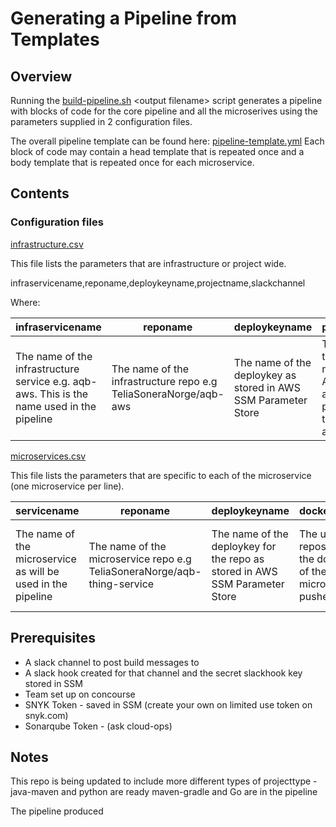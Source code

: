 # Generating a Pipeline from Templates


## Overview
Running the [build-pipeline.sh](.ci/pipeline-builder/build-pipeline.sh) \<output filename\> script generates a pipeline with blocks of code for the core pipeline and all the microserives using the parameters supplied in 2 configuration files.

The overall pipeline template can be found here: [pipeline-template.yml](.ci/pipeline-builder/templates/pipeline-template.yml)  Each block of code may contain a head template that is repeated once and a body template that is repeated once for each microservice.

## Contents
### Configuration files
[infrastructure.csv](./infrastructure.csv)

This file lists the parameters that are infrastructure or project wide.

infraservicename,reponame,deploykeyname,projectname,slackchannel

Where:

| infraservicename | reponame | deploykeyname | projectname | slackchannel |
|--- |--- |--- |--- |--- |
|The name of the infrastructure service e.g. aqb-aws. This is the name used in the pipeline | The name of the infrastructure repo e.g TeliaSoneraNorge/aqb-aws|The name of the deploykey as stored in AWS SSM Parameter Store | The name of the project / name of the AWS account prefixes e.g telia-divx-aqb| The slack channel to report build errors to|



[microservices.csv](./microservices.csv)

This file lists the parameters that are specific to each of the microservice (one microservice per line).

|servicename |reponame |deploykeyname |dockerimagerepo|projecttype|
|--- |--- |--- |---|---|
|The name of the microservice as will be used in the pipeline|The name of the microservice repo e.g TeliaSoneraNorge/aqb-thing-service | The name of the deploykey for the repo as stored in AWS SSM Parameter Store | The uri of the repository where the docker image of the microservice is pushed to|The type of project - java-maven, jave-gradle, phython|

## Prerequisites
 - A slack channel to post build messages to
 - A slack hook created for that channel and the secret slackhook key stored in SSM
 - Team set up on concourse
 - SNYK Token - saved in SSM  (create your own on limited use token on snyk.com)
 - Sonarqube Token - (ask cloud-ops)

## Notes

This repo is being updated to include more different types of projecttype - java-maven and python are ready maven-gradle and Go are in the pipeline

The pipeline produced